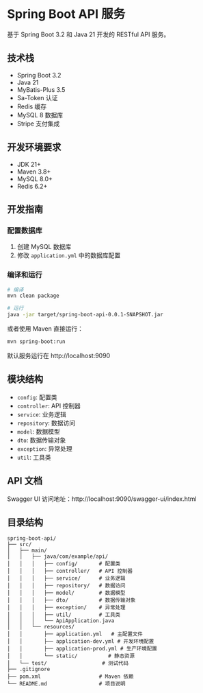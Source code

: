 # Spring Boot API 服务

基于 Spring Boot 3.2 和 Java 21 开发的 RESTful API 服务。

## 技术栈

- Spring Boot 3.2
- Java 21
- MyBatis-Plus 3.5
- Sa-Token 认证
- Redis 缓存
- MySQL 8 数据库
- Stripe 支付集成

## 开发环境要求

- JDK 21+
- Maven 3.8+
- MySQL 8.0+
- Redis 6.2+

## 开发指南

### 配置数据库

1. 创建 MySQL 数据库
2. 修改 `application.yml` 中的数据库配置

### 编译和运行

```bash
# 编译
mvn clean package

# 运行
java -jar target/spring-boot-api-0.0.1-SNAPSHOT.jar
```

或者使用 Maven 直接运行：

```bash
mvn spring-boot:run
```

默认服务运行在 http://localhost:9090

## 模块结构

- `config`: 配置类
- `controller`: API 控制器
- `service`: 业务逻辑
- `repository`: 数据访问
- `model`: 数据模型
- `dto`: 数据传输对象
- `exception`: 异常处理
- `util`: 工具类

## API 文档

Swagger UI 访问地址：http://localhost:9090/swagger-ui/index.html

## 目录结构

```
spring-boot-api/
├── src/
│   ├── main/
│   │   ├── java/com/example/api/
│   │   │   ├── config/       # 配置类
│   │   │   ├── controller/   # API 控制器
│   │   │   ├── service/      # 业务逻辑
│   │   │   ├── repository/   # 数据访问
│   │   │   ├── model/        # 数据模型
│   │   │   ├── dto/          # 数据传输对象
│   │   │   ├── exception/    # 异常处理
│   │   │   ├── util/         # 工具类
│   │   │   └── ApiApplication.java
│   │   └── resources/
│   │       ├── application.yml   # 主配置文件
│   │       ├── application-dev.yml # 开发环境配置
│   │       ├── application-prod.yml # 生产环境配置
│   │       └── static/          # 静态资源
│   └── test/                  # 测试代码
├── .gitignore
├── pom.xml                   # Maven 依赖
└── README.md                 # 项目说明
```